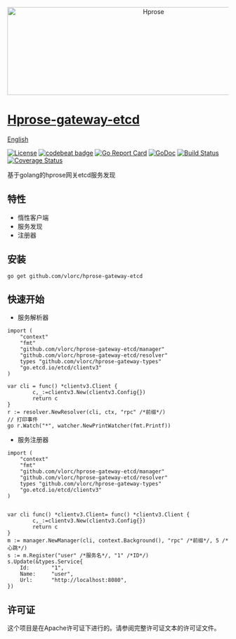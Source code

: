 <p align="center"><img src="http://hprose.com/banner.@2x.png" alt="Hprose" title="Hprose" width="650" height="200" /></p>

# [Hprose-gateway-etcd](https://github.com/vlorc/hprose-gateway-etcd)
[English](https://github.com/vlorc/hprose-gateway-etcd/blob/master/README.md)

[![License](https://img.shields.io/:license-apache-blue.svg)](https://opensource.org/licenses/Apache-2.0)
[![codebeat badge](https://codebeat.co/badges/c41b426c-4121-4dc8-99c2-f1b60574be64)](https://codebeat.co/projects/github-com-vlorc-hprose-gateway-etcd-master)
[![Go Report Card](https://goreportcard.com/badge/github.com/vlorc/hprose-gateway-etcd)](https://goreportcard.com/report/github.com/vlorc/hprose-gateway-etcd)
[![GoDoc](https://godoc.org/github.com/vlorc/hprose-gateway-etcd?status.svg)](https://godoc.org/github.com/vlorc/hprose-gateway-etcd)
[![Build Status](https://travis-ci.org/vlorc/hprose-gateway-etcd.svg?branch=master)](https://travis-ci.org/vlorc/hprose-gateway-etcd?branch=master)
[![Coverage Status](https://coveralls.io/repos/github/vlorc/hprose-gateway-etcd/badge.svg?branch=master)](https://coveralls.io/github/vlorc/hprose-gateway-etcd?branch=master)

基于golang的hprose网关etcd服务发现

## 特性
+ 惰性客户端
+ 服务发现
+ 注册器

## 安装
	go get github.com/vlorc/hprose-gateway-etcd

## 快速开始

* 服务解析器
```golang
import (
	"context"
	"fmt"
	"github.com/vlorc/hprose-gateway-etcd/manager"
	"github.com/vlorc/hprose-gateway-etcd/resolver"
	types "github.com/vlorc/hprose-gateway-types"
	"go.etcd.io/etcd/clientv3"
)

var cli = func() *clientv3.Client {
		c,_:=clientv3.New(clientv3.Config{})
		return c
}
r := resolver.NewResolver(cli, ctx, "rpc" /*前缀*/)
// 打印事件
go r.Watch("*", watcher.NewPrintWatcher(fmt.Printf))
```

* 服务注册器
```golang
import (
	"context"
	"fmt"
	"github.com/vlorc/hprose-gateway-etcd/manager"
	"github.com/vlorc/hprose-gateway-etcd/resolver"
	types "github.com/vlorc/hprose-gateway-types"
	"go.etcd.io/etcd/clientv3"
)


var cli func() *clientv3.Client= func() *clientv3.Client {
		c,_:=clientv3.New(clientv3.Config{})
		return c
}
m := manager.NewManager(cli, context.Background(), "rpc" /*前缀*/, 5 /*心跳*/)
s := m.Register("user" /*服务名*/, "1" /*ID*/)
s.Update(&types.Service{
	Id:       "1",
	Name:     "user",
	Url:      "http://localhost:8080",
})
```

## 许可证
这个项目是在Apache许可证下进行的。请参阅完整许可证文本的许可证文件。
